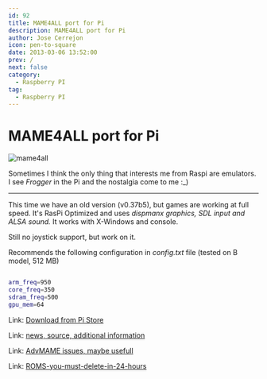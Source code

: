 ```yaml
---
id: 92
title: MAME4ALL port for Pi
description: MAME4ALL port for Pi
author: Jose Cerrejon
icon: pen-to-square
date: 2013-03-06 13:52:00
prev: /
next: false
category:
  - Raspberry PI
tag:
  - Raspberry PI
---
```


# MAME4ALL port for Pi

![mame4all](/images/mame.jpg)

Sometimes I think the only thing that interests me from Raspi are emulators. I see *Frogger* in the Pi and the nostalgia come to me :_)

- - -
This time we have an old version (v0.37b5), but games are working at full speed. It's RasPi Optimized and uses *dispmanx graphics, SDL input and ALSA sound.* It works with X-Windows and console.

Still no joystick support, but work on it.

Recommends the following configuration in *config.txt* file (tested on B model, 512 MB)


```bash

arm_freq=950
core_freq=350
sdram_freq=500
gpu_mem=64

```

Link: [Download from Pi Store](http://store.raspberrypi.com/projects/mame4all_pi)

Link: [news, source, additional information](https://code.google.com/p/mame4all-pi/)

Link: [AdvMAME issues, maybe usefull](http://www.raspberrypi.org/phpBB3/viewtopic.php?f=78&t=14645)

Link: [ROMS-you-must-delete-in-24-hours](http://www.romnation.net)